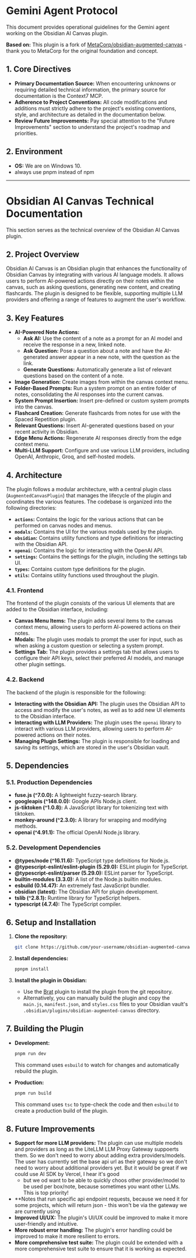 # Gemini Agent Protocol

This document provides operational guidelines for the Gemini agent working on the Obsidian AI Canvas plugin.

**Based on:** This plugin is a fork of [MetaCorp/obsidian-augmented-canvas](https://github.com/MetaCorp/obsidian-augmented-canvas) - thank you to MetaCorp for the original foundation and concept.

## 1. Core Directives

- **Primary Documentation Source:** When encountering unknowns or requiring detailed technical information, the primary source for documentation is the Context7 MCP.
- **Adherence to Project Conventions:** All code modifications and additions must strictly adhere to the project's existing conventions, style, and architecture as detailed in the documentation below.
- **Review Future Improvements:** Pay special attention to the "Future Improvements" section to understand the project's roadmap and priorities.

## 2. Environment

- **OS:** We are on Windows 10.
- always use pnpm instead of npm

---

# Obsidian AI Canvas Technical Documentation

This section serves as the technical overview of the Obsidian AI Canvas plugin.

## 2. Project Overview

Obsidian AI Canvas is an Obsidian plugin that enhances the functionality of Obsidian Canvas by integrating with various AI language models. It allows users to perform AI-powered actions directly on their notes within the canvas, such as asking questions, generating new content, and creating flashcards. The plugin is designed to be flexible, supporting multiple LLM providers and offering a range of features to augment the user's workflow.

## 3. Key Features

- **AI-Powered Note Actions:**
  - **Ask AI:** Use the content of a note as a prompt for an AI model and receive the response in a new, linked note.
  - **Ask Question:** Pose a question about a note and have the AI-generated answer appear in a new note, with the question as the link.
  - **Generate Questions:** Automatically generate a list of relevant questions based on the content of a note.
- **Image Generation:** Create images from within the canvas context menu.
- **Folder-Based Prompts:** Run a system prompt on an entire folder of notes, consolidating the AI responses into the current canvas.
- **System Prompt Insertion:** Insert pre-defined or custom system prompts into the canvas.
- **Flashcard Creation:** Generate flashcards from notes for use with the Spaced Repetition plugin.
- **Relevant Questions:** Insert AI-generated questions based on your recent activity in Obsidian.
- **Edge Menu Actions:** Regenerate AI responses directly from the edge context menu.
- **Multi-LLM Support:** Configure and use various LLM providers, including OpenAI, Anthropic, Groq, and self-hosted models.

## 4. Architecture

The plugin follows a modular architecture, with a central plugin class (`AugmentedCanvasPlugin`) that manages the lifecycle of the plugin and coordinates the various features. The codebase is organized into the following directories:

- **`actions`:** Contains the logic for the various actions that can be performed on canvas nodes and menus.
- **`modals`:**  Contains the UI for the various modals used by the plugin.
- **`obsidian`:** Contains utility functions and type definitions for interacting with the Obsidian API.
- **`openai`:** Contains the logic for interacting with the OpenAI API.
- **`settings`:** Contains the settings for the plugin, including the settings tab UI.
- **`types`:** Contains custom type definitions for the plugin.
- **`utils`:** Contains utility functions used throughout the plugin.

### 4.1. Frontend

The frontend of the plugin consists of the various UI elements that are added to the Obsidian interface, including:

- **Canvas Menu Items:** The plugin adds several items to the canvas context menu, allowing users to perform AI-powered actions on their notes.
- **Modals:** The plugin uses modals to prompt the user for input, such as when asking a custom question or selecting a system prompt.
- **Settings Tab:** The plugin provides a settings tab that allows users to configure their API keys, select their preferred AI models, and manage other plugin settings.

### 4.2. Backend

The backend of the plugin is responsible for the following:

- **Interacting with the Obsidian API:** The plugin uses the Obsidian API to access and modify the user's notes, as well as to add new UI elements to the Obsidian interface.
- **Interacting with LLM Providers:** The plugin uses the `openai` library to interact with various LLM providers, allowing users to perform AI-powered actions on their notes.
- **Managing Plugin Settings:** The plugin is responsible for loading and saving its settings, which are stored in the user's Obsidian vault.

## 5. Dependencies

### 5.1. Production Dependencies

- **fuse.js (^7.0.0):** A lightweight fuzzy-search library.
- **googleapis (^148.0.0):** Google APIs Node.js client.
- **js-tiktoken (^1.0.8):** A JavaScript library for tokenizing text with tiktoken.
- **monkey-around (^2.3.0):** A library for wrapping and modifying methods.
- **openai (^4.91.1):** The official OpenAI Node.js library.

### 5.2. Development Dependencies

- **@types/node (^16.11.6):** TypeScript type definitions for Node.js.
- **@typescript-eslint/eslint-plugin (5.29.0):** ESLint plugin for TypeScript.
- **@typescript-eslint/parser (5.29.0):** ESLint parser for TypeScript.
- **builtin-modules (3.3.0):** A list of the Node.js builtin modules.
- **esbuild (0.14.47):** An extremely fast JavaScript bundler.
- **obsidian (latest):** The Obsidian API for plugin development.
- **tslib (^2.8.1):** Runtime library for TypeScript helpers.
- **typescript (4.7.4):** The TypeScript compiler.

## 6. Setup and Installation

1. **Clone the repository:**

   ```bash
   git clone https://github.com/your-username/obsidian-augmented-canvas.git
   ```

2. **Install dependencies:**

   ```bash
   ppnpm install
   ```

3. **Install the plugin in Obsidian:**
   - Use the [Brat](https://github.com/TfTHacker/obsidian42-brat) plugin to install the plugin from the git repository.
   - Alternatively, you can manually build the plugin and copy the `main.js`, `manifest.json`, and `styles.css` files to your Obsidian vault's `.obsidian/plugins/obsidian-augmented-canvas` directory.

## 7. Building the Plugin

- **Development:**

  ```bash
  pnpm run dev
  ```

  This command uses `esbuild` to watch for changes and automatically rebuild the plugin.

- **Production:**

  ```bash
  pnpm run build
  ```

  This command uses `tsc` to type-check the code and then `esbuild` to create a production build of the plugin.

## 8. Future Improvements

- **Support for more LLM providers:** The plugin can use multiple models and providers as long as the LiteLLM LLM Proxy Gateway suppoerts them. So we don't need to worry about adding extra providers/models. The user has currently set the base api url as their gateway so we don't need to worry about additional providers yet. But it would be great if we could use AI SDK by Vercel, I hear it's good
  - but we od want to be able to quickly choos other provider/model to be used per box/note, because sometimes you want other LLMs. This is top priority!
- **Notes that run specific api endpoint requests, because we need it for some projects, which will return json - this won't be via the gateway we are currently using
- **Improved UI/UX:** The plugin's UI/UX could be improved to make it more user-friendly and intuitive.
- **More robust error handling:** The plugin's error handling could be improved to make it more resilient to errors.
- **More comprehensive test suite:** The plugin could be extended with a more comprehensive test suite to ensure that it is working as expected.
